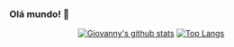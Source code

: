 ### Olá mundo! 🤟

<!--
**GiovannyLucas/GiovannyLucas** is a ✨ _special_ ✨ repository because its `README.md` (this file) appears on your GitHub profile.

Meu nome é Giovanny Lucas, desenvolvedor Full Stack e eterno aprendiz de programação e seus afins.

- 🏢 Trabalhando atualmente como programador na empresa Brisanet Telecomunicações
- 🔭 Estudando NestJS (Node), NuxtJS (Vue), Banco de dados relacional, SQL e Flutter
- 🌱 Mantendo sempre vivos, ReactJS e React Native dentro de mim
- ⛵ Aprendendo sobre IoT
- ⚡ Gosto muito de tocar instrumentos e brincar com baralho nas horas vagas
- 📫 E-mail: giovannylucax@gmail.com | Instagram: @giovannylucax
-->

<div align="center" >

[![Giovanny's github stats](https://github-readme-stats.vercel.app/api?username=GiovannyLucas&show_icons=true&theme=dark)](https://github.com/anuraghazra/github-readme-stats)
[![Top Langs](https://github-readme-stats.vercel.app/api/top-langs/?username=GiovannyLucas&layout=compact)](https://github.com/anuraghazra/github-readme-stats)
</div>
